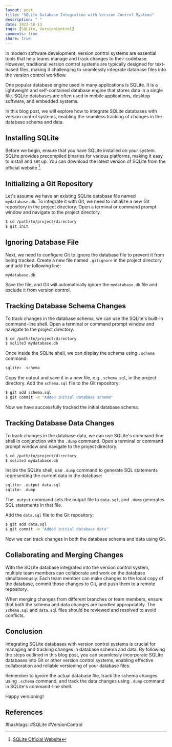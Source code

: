 ```yaml
---
layout: post
title: "SQLite Database Integration with Version Control Systems"
description: " "
date: 2023-10-13
tags: [SQLite, VersionControl]
comments: true
share: true
---
```


In modern software development, version control systems are essential tools that help teams manage and track changes to their codebase. However, traditional version control systems are typically designed for text-based files, making it challenging to seamlessly integrate database files into the version control workflow.

One popular database engine used in many applications is SQLite. It is a lightweight and self-contained database engine that stores data in a single file. SQLite databases are often used in mobile applications, desktop software, and embedded systems.

In this blog post, we will explore how to integrate SQLite databases with version control systems, enabling the seamless tracking of changes in the database schema and data.

## Installing SQLite

Before we begin, ensure that you have SQLite installed on your system. SQLite provides precompiled binaries for various platforms, making it easy to install and set up. You can download the latest version of SQLite from the official website [^1^].

## Initializing a Git Repository

Let's assume we have an existing SQLite database file named `mydatabase.db`. To integrate it with Git, we need to initialize a new Git repository in the project directory. Open a terminal or command prompt window and navigate to the project directory.

```bash
$ cd /path/to/project/directory
$ git init
```

## Ignoring Database File

Next, we need to configure Git to ignore the database file to prevent it from being tracked. Create a new file named `.gitignore` in the project directory and add the following line:

```
mydatabase.db
```

Save the file, and Git will automatically ignore the `mydatabase.db` file and exclude it from version control.

## Tracking Database Schema Changes

To track changes in the database schema, we can use the SQLite's built-in command-line shell. Open a terminal or command prompt window and navigate to the project directory.

```bash
$ cd /path/to/project/directory
$ sqlite3 mydatabase.db
```

Once inside the SQLite shell, we can display the schema using `.schema` command:

```bash
sqlite> .schema
```

Copy the output and save it in a new file, e.g., `schema.sql`, in the project directory. Add the `schema.sql` file to the Git repository:

```bash
$ git add schema.sql
$ git commit -m "Added initial database schema"
```

Now we have successfully tracked the initial database schema.

## Tracking Database Data Changes

To track changes in the database data, we can use SQLite's command-line shell in conjunction with the `.dump` command. Open a terminal or command prompt window and navigate to the project directory.

```bash
$ cd /path/to/project/directory
$ sqlite3 mydatabase.db
```

Inside the SQLite shell, use `.dump` command to generate SQL statements representing the current data in the database:

```bash
sqlite> .output data.sql
sqlite> .dump
```

The `.output` command sets the output file to `data.sql`, and `.dump` generates SQL statements in that file.

Add the `data.sql` file to the Git repository:

```bash
$ git add data.sql
$ git commit -m "Added initial database data"
```

Now we can track changes in both the database schema and data using Git.

## Collaborating and Merging Changes

With the SQLite database integrated into the version control system, multiple team members can collaborate and work on the database simultaneously. Each team member can make changes to the local copy of the database, commit those changes to Git, and push them to a remote repository.

When merging changes from different branches or team members, ensure that both the schema and data changes are handled appropriately. The `schema.sql` and `data.sql` files should be reviewed and resolved to avoid conflicts.

## Conclusion

Integrating SQLite databases with version control systems is crucial for managing and tracking changes in database schema and data. By following the steps outlined in this blog post, you can seamlessly incorporate SQLite databases into Git or other version control systems, enabling effective collaboration and reliable versioning of your database files.

Remember to ignore the actual database file, track the schema changes using `.schema` command, and track the data changes using `.dump` command in SQLite's command-line shell.

Happy versioning!

## References
[^1^]: [SQLite Official Website](https://www.sqlite.org/index.html)

#hashtags: #SQLite #VersionControl